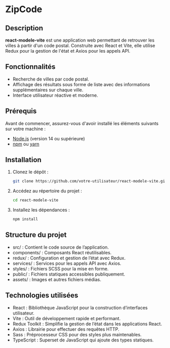 # ZipCode

## Description

**react-modele-vite** est une application web permettant de retrouver les villes à partir d'un code postal. Construite avec React et Vite, elle utilise Redux pour la gestion de l'état et Axios pour les appels API.

## Fonctionnalités

-   Recherche de villes par code postal.
-   Affichage des résultats sous forme de liste avec des informations supplémentaires sur chaque ville.
-   Interface utilisateur réactive et moderne.

## Prérequis

Avant de commencer, assurez-vous d'avoir installé les éléments suivants sur votre machine :

-   [Node.js](https://nodejs.org/) (version 14 ou supérieure)
-   [npm](https://www.npmjs.com/) ou [yarn](https://yarnpkg.com/)

## Installation

1. Clonez le dépôt :

    ```bash
    git clone https://github.com/votre-utilisateur/react-modele-vite.git
    ```

2. Accédez au répertoire du projet :

    ```bash
    cd react-modele-vite
    ```

3. Installez les dépendances :

    ```bash
    npm install
    ```

## Structure du projet

-   src/ : Contient le code source de l’application.
-   components/ : Composants React réutilisables.
-   redux/ : Configuration et gestion de l’état avec Redux.
-   services/ : Services pour les appels API avec Axios.
-   styles/ : Fichiers SCSS pour la mise en forme.
-   public/ : Fichiers statiques accessibles publiquement.
-   assets/ : Images et autres fichiers médias.

## Technologies utilisées

-   React : Bibliothèque JavaScript pour la construction d’interfaces utilisateur.
-   Vite : Outil de développement rapide et performant.
-   Redux Toolkit : Simplifie la gestion de l’état dans les applications React.
-   Axios : Librairie pour effectuer des requêtes HTTP.
-   Sass : Préprocesseur CSS pour des styles plus maintenables.
-   TypeScript : Superset de JavaScript qui ajoute des types statiques.
